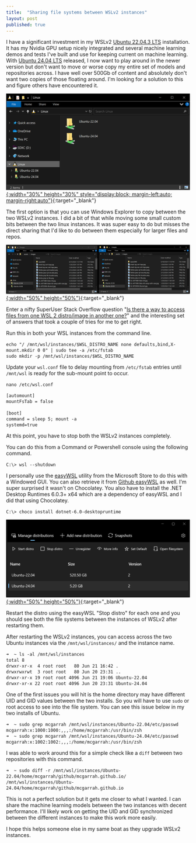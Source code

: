 ```yaml
---
title:  "Sharing file systems between WSLv2 instances"
layout: post
published: true
---
```


I have a significant investment in my WSLv2 [Ubuntu 22.04.3 LTS](https://www.microsoft.com/store/productId/9PN20MSR04DW?ocid=pdpshare) installation. It has my Nvidia GPU setup nicely integrated and several machine learning demos and tests I've built and use for keeping current on machine learning.  With [Ubuntu 24.04 LTS](https://www.microsoft.com/store/productId/9NZ3KLHXDJP5?ocid=pdpshare) released, I now want to play around in the newer version but don't want to move or worse copy my entire set of models and repositories across. I have well over 500Gb of content and absolutely don't want two copies of those floating around. I'm looking for a solution to this and figure others have encountered it.

[![Explorer WSL Filesystems](/assets/images/wsl2-windows-explorer.png){:width="30%" height="30%" style="display:block; margin-left:auto; margin-right:auto"}](/assets/images/wsl2-windows-explorer.png){:target="_blank"}

<!-- excerpt-end -->

The first option is that you can use Windows Explorer to copy between the two WSLv2 instances. I did a bit of that while moving some small custom bits between the two linux instances. It was super easy to do but misses the direct sharing that I'd like to do between them especially for larger files and repos.

[![Explorer WSL Filesystems](/assets/images/wsl2-windows-explorer-two-views.png){:width="50%" height="50%"}](/assets/images/wsl2-windows-explorer-two-views.png){:target="_blank"}

Enter a nifty SuperUser Stack Overflow question "[Is there a way to access files from one WSL 2 distro/image in another one?](https://superuser.com/q/1659218/247426)" and the interesting set of answers that took a couple of tries for me to get right.

Run this in both your WSL instances from the command line.

``` shell
echo "/ /mnt/wsl/instances/$WSL_DISTRO_NAME none defaults,bind,X-mount.mkdir 0 0" | sudo tee -a /etc/fstab
sudo mkdir -p /mnt/wsl/instances/$WSL_DISTRO_NAME
```

Update your ```wsl.conf``` file to delay mounting from ```/etc/fstab``` entries until ```/mnt/wsl``` is ready for the sub-mount point to occur.

``` shell
nano /etc/wsl.conf
```

``` config
[automount]
mountFsTab = false

[boot]
command = sleep 5; mount -a
systemd=true
```

At this point, you have to stop both the WSLv2 instances completely.

You can do this from a Command or Powershell console using the following command.

``` shell
C:\> wsl --shutdown
```

I personally use the [easyWSL](https://www.microsoft.com/store/productId/9NHBTMKS47RB?ocid=pdpshare) utility from the Microsoft Store to do this with a Windowed GUI. You can also retrieve it from [Github easyWSL](https://github.com/redcode-labs/easyWSL) as well. I'm super surprised it wasn't on Chocolatey. You also have to install the .NET Desktop Runtimes 6.0.3+ x64 which are a dependency of easyWSL and I did that using Chocolatey.

``` shell
C:\> choco install dotnet-6.0-desktopruntime
```

[![EasyWSL Utility](/assets/images/wsl2-windows-easywsl.png){:width="50%" height="50%"}](/assets/images/wsl2-windows-easywsl.png){:target="_blank"}

Restart the distro using the easyWSL "Stop distro" for each one and you should see both the file systems between the instances of WSLv2 after restarting them.

After restarting the WSLv2 instances, you can access across the two Ubuntu instances via the ```/mnt/wsl/instances/``` and the instance name.

``` shell
➜  ~ ls -al /mnt/wsl/instances
total 8
drwxr-xr-x  4 root root   80 Jun 21 16:42 .
drwxrwxrwt  3 root root   80 Jun 20 23:31 ..
drwxr-xr-x 19 root root 4096 Jun 21 19:06 Ubuntu-22.04
drwxr-xr-x 22 root root 4096 Jun 20 23:31 Ubuntu-24.04
```

One of the first issues you will hit is the home directory may have different UID and GID values between the two installs. So you will have to use ```sudo``` or root access to see into the file system. You can see this issue below in my two installs of Ubuntu.

``` shell
➜  ~ sudo grep mcgarrah /mnt/wsl/instances/Ubuntu-22.04/etc/passwd
mcgarrah:x:1000:1000:,,,:/home/mcgarrah:/usr/bin/zsh
➜  ~ sudo grep mcgarrah /mnt/wsl/instances/Ubuntu-24.04/etc/passwd
mcgarrah:x:1002:1002:,,,:/home/mcgarrah:/usr/bin/zsh
```

I was able to work around this for a simple check like a ```diff``` between two repositories with this command.

``` shell
➜  ~ sudo diff -r /mnt/wsl/instances/Ubuntu-22.04/home/mcgarrah/github/mcgarrah.github.io/  /mnt/wsl/instances/Ubuntu-24.04/home/mcgarrah/github/mcgarrah.github.io
```

This is not a perfect solution but it gets me closer to what I wanted. I can share the machine learning models between the two instances with decent performance. I'll likely work on getting the UID and GID synchronized between the different instances to make this work more easily.

I hope this helps someone else in my same boat as they upgrade WSLv2 instances.
